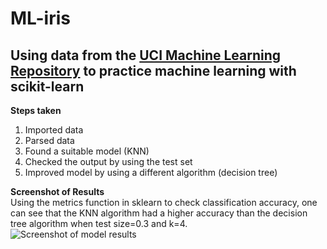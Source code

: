 # ML-iris
## Using data from the [UCI Machine Learning Repository](https://archive.ics.uci.edu/dataset/53/iris) to practice machine learning with scikit-learn

**Steps taken**
1. Imported data
2. Parsed data
3. Found a suitable model (KNN)
4. Checked the output by using the test set
5. Improved model by using a different algorithm (decision tree)

**Screenshot of Results**
<br>
Using the metrics function in sklearn to check classification accuracy, one can see that the KNN algorithm had a higher accuracy than the decision tree algorithm when test size=0.3 and k=4.
<br>
![Screenshot of model results](https://github.com/t4tiana/ML-iris/assets/118233338/c0eb4041-3b1a-44cb-a6e1-af35ff569dbb)

